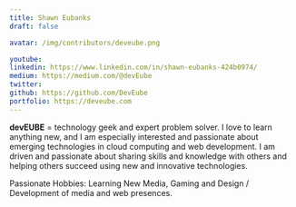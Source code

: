 ```yaml
---
title: Shawn Eubanks
draft: false

avatar: /img/contributors/deveube.png

youtube: 
linkedin: https://www.linkedin.com/in/shawn-eubanks-424b0974/
medium: https://medium.com/@devEube
twitter:
github: https://github.com/DevEube
portfolio: https://deveube.com
---
```


**devEUBE** = technology geek and expert problem solver. I love to learn anything new, and I am especially interested and passionate about emerging technologies in cloud computing and web development. I am driven and passionate about sharing skills and knowledge with others and helping others succeed using new and innovative technologies. 

Passionate Hobbies: Learning New Media, Gaming and Design / Development of media and web presences.